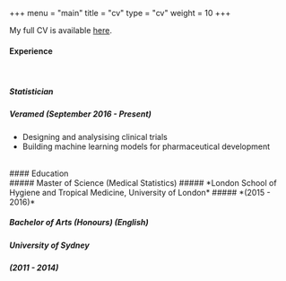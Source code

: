 +++
menu = "main"
title = "cv"
type = "cv"
weight = 10
+++

My full CV is available [here](https://github.com/T-S-Brown/website/raw/master/content/TB_CV.pdf).

#### Experience
<br>

##### Statistician
##### *Veramed (September 2016 - Present)*
* Designing and analysising clinical trials
* Building machine learning models for pharmaceutical development

<br>
#### Education
<br>
##### Master of Science (Medical Statistics)
##### *London School of Hygiene and Tropical Medicine, University of London*
##### *(2015 - 2016)*

<br>

##### Bachelor of Arts (Honours) (English)
##### *University of Sydney*
##### *(2011 - 2014)*

<br>


